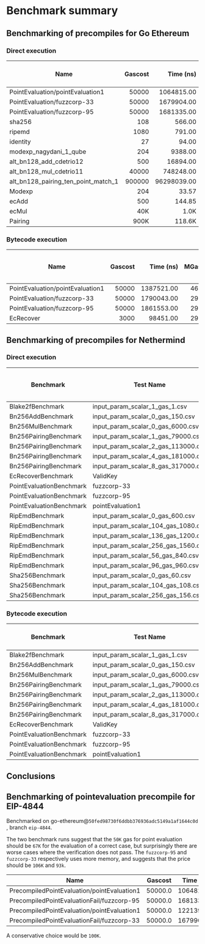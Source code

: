 # Benchmark summary

## Benchmarking of precompiles for Go Ethereum

### Direct execution

| Name | Gascost | Time (ns) | MGas/S | Gascost for 10MGas/S | Gascost for ECDSA eq |
| ----- | -----: | -----: | -----: | -----: | -----: |
| PointEvaluation/pointEvaluation1 | 50000 |     1064815.00 | 46.95 | 10648.15 | 67319.50 |
| PointEvaluation/fuzzcorp-33 | 50000 |     1679904.00 | 29.76 | 16799.04 | 93260.64 |
| PointEvaluation/fuzzcorp-95 | 50000 |     1681335.00 | 29.73 | 16813.35 | 106296.99 |
| sha256 | 108 |         566.00 | 190.81 | 5.66 | 12.47 |
| ripemd | 1080 |         791.00 | 1365.36 | 7.91 | 17.42 |
| identity | 27 |          94.00 | 287.23 | 0.94 | 2.07 |
| modexp_nagydani_1_qube | 204 |        9388.00 | 21.72 | 93.88 | 206.83 |
| alt_bn128_add_cdetrio12 | 500 |       16894.00 | 29.59 | 168.94 | 372.20 |
| alt_bn128_mul_cdetrio11 | 40000 |      748248.00 | 53.45 | 7482.48 | 16485.34 |
| alt_bn128_pairing_ten_point_match_1 | 900000 |    96298039.00 | 9.34 | 962980.39 | 2121631.80 |
| Modexp | 204 | 33.57 | 93.88 | 63.31 | 206.83| 
| ecAdd  | 500 | 144.85 | 168.94 |273.17 |372.21 | 
| ecMul  | 40K | 1.0K | 7.5K | 2.0 K | 16.5K|
| Pairing | 900K | 118.6K | 963.0K | 223.7K| 2.1M | 

### Bytecode execution

| Name | Gascost | Time (ns) | MGas/S | Gascost for 10MGas/S | Gascost for ECDSA eq |
| ----- | -----: | -----: | -----: | -----: | -----: |
| PointEvaluation/pointEvaluation1 | 50000 |     1387521.00 | 46.95 | 10648.15 | 42280.55 |
| PointEvaluation/fuzzcorp-33 | 50000 |     1790043.00 | 29.76 | 16799.04 | 54546.21 |
| PointEvaluation/fuzzcorp-95 | 50000 |     1861553.00 | 29.73 | 16813.35 | 58545.21 |
| EcRecover | 3000 |     98451.00 | 29.76 | 16799.04 | 3000.00 |

## Benchmarking of precompiles for Nethermind

### Direct execution

| Benchmark | Test Name | Nominal Gas Cost | Time (ns) | Memory Allocations per Op | Gascost for ECDSA eq |
| ----- | ----- | -----: | -----: | -----: | -----: |
| Blake2fBenchmark | input_param_scalar_1_gas_1.csv | 1 | 52.41 | 88 | 1.72 |
| Bn256AddBenchmark | input_param_scalar_0_gas_150.csv | 150 | 3061.68 | 88 | 101.805 |
| Bn256MulBenchmark | input_param_scalar_0_gas_6000.csv | 6000 | 136026.80 | 88 | 4524.05 |
| Bn256PairingBenchmark | input_param_scalar_1_gas_79000.csv | 79000 | 1871716.66 | 273 | 62250.8 |
| Bn256PairingBenchmark | input_param_scalar_2_gas_113000.csv | 113000 | 3226674.15 | 466 | 107315 |
| Bn256PairingBenchmark | input_param_scalar_4_gas_181000.csv | 181000 | 5370053.12 | 851 | 178601 |
| Bn256PairingBenchmark | input_param_scalar_8_gas_317000.csv | 317000 | 9814219.27 | 1622 | 326408 |
| EcRecoverBenchmark | ValidKey | 3000 | 90202.16 | 424 | 3000.00 |
| PointEvaluationBenchmark | fuzzcorp-33 | 50000 | 1297860.90 | 185 | 43165.1 |
| PointEvaluationBenchmark | fuzzcorp-95 | 50000 | 1285252.86 | 185 | 42745.8 |
| PointEvaluationBenchmark | pointEvaluation1 | 50000 | 1267637.89 | 185 | 42159.9 |
| RipEmdBenchmark | input_param_scalar_0_gas_600.csv | 600 | 250.75 | 296 | 8.31467 |
| RipEmdBenchmark | input_param_scalar_104_gas_1080.csv | 1080 | 487.21 | 424 | 16.197 |
| RipEmdBenchmark | input_param_scalar_136_gas_1200.csv | 1200 | 682.23 | 456 | 22.6824 |
| RipEmdBenchmark | input_param_scalar_256_gas_1560.csv | 1560 | 1103.55 | 576 | 36.6843 |
| RipEmdBenchmark | input_param_scalar_56_gas_840.csv | 840 | 528.66 | 376 | 17.5606 |
| RipEmdBenchmark | input_param_scalar_96_gas_960.csv | 960 | 578.34 | 416 | 19.2235 |
| Sha256Benchmark | input_param_scalar_0_gas_60.csv | 60 | 200.62 | 112 | 6.65174 |
| Sha256Benchmark | input_param_scalar_104_gas_108.csv | 108 | 252.48 | 240 | 8.38119 |
| Sha256Benchmark | input_param_scalar_256_gas_156.csv | 156 | 393.02 | 392 | 13.0707 |

### Bytecode execution

| Benchmark | Test Name | Nominal Gas Cost | Time (ns) | Memory Allocations per Op | Gascost for ECDSA eq |
| ----- | ----- | -----: | -----: | -----: | -----: |
| Blake2fBenchmark | input_param_scalar_1_gas_1.csv | 1 | 91 | 89 | 2.71 |
| Bn256AddBenchmark | input_param_scalar_0_gas_150.csv | 150 | 5116 | 95 | 152.74 |
| Bn256MulBenchmark | input_param_scalar_0_gas_6000.csv | 6000 | 155326 | 95 | 4637.61 |
| Bn256PairingBenchmark | input_param_scalar_1_gas_79000.csv | 79000 | 1871716 | 287 | 55884.35 |
| Bn256PairingBenchmark | input_param_scalar_2_gas_113000.csv | 113000 | 3316654 | 469 | 99026.27 |
| Bn256PairingBenchmark | input_param_scalar_4_gas_181000.csv | 181000 | 4899417 | 895 | 146283.27 |
| Bn256PairingBenchmark | input_param_scalar_8_gas_317000.csv | 317000 | 7599560 | 1731 | 226902.20 |
| EcRecoverBenchmark | ValidKey | 3000 | 100478 | 438 | 3000.00 |
| PointEvaluationBenchmark | fuzzcorp-33 | 50000 | 30554 | 195 | 72688.15 |
| PointEvaluationBenchmark | fuzzcorp-95 | 50000 | 31723 | 195 | 71989.78 |
| PointEvaluationBenchmark | pointEvaluation1 | 50000 | 30599 | 195 | 60968.27 |

## Conclusions

## Benchmarking of pointevaluation precompile for EIP-4844

Benchmarked on go-ethereum@`50fed98730f6ddbb376936adc5149a1af1644c0d` , branch `eip-4844`.

The two benchmark runs suggest that the `50K` gas for point evaluation should be `67K` for the evaluation of a correct case, but surprisingly there are worse cases where the verification does not pass. The `fuzzcorp-95` and `fuzzcorp-33` respectively uses more memory, and suggests that the price should be `106K` and `93k`.  

| Name | Gascost | Time (ns) | MGas/S | Gascost for 10MGas/S | Gascost for ECDSA eq |
| ----- | ----- | ----- | ----- | ----- | ----- |
| PrecompiledPointEvaluation/pointEvaluation1 | 50000.0 |     1064815.00 | 46.956513572780246 | 10648.15 | 67319.50181235775 |
| PrecompiledPointEvaluationFail/fuzzcorp-95 | 50000.0 |     1681335.00 | 29.73827345531973 | 16813.350000000002 | 106296.99485796173 |
| PrecompiledPointEvaluation/pointEvaluation1 | 50000.0 |     1221399.00 | 40.93666361279156 | 12213.990000000002 | 67806.52861822018 |
| PrecompiledPointEvaluationFail/fuzzcorp-33 | 50000.0 |     1679904.00 | 29.763605539364153 | 16799.04 | 93260.64508965747 |

A conservative choice would be `100K`. 

